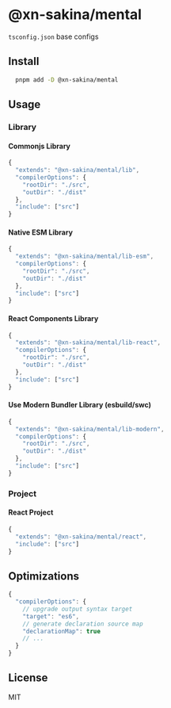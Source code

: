# @xn-sakina/mental

`tsconfig.json` base configs

## Install

```bash
  pnpm add -D @xn-sakina/mental
```

## Usage

### Library

#### Commonjs Library

```js
{
  "extends": "@xn-sakina/mental/lib",
  "compilerOptions": {
    "rootDir": "./src",
    "outDir": "./dist"
  },
  "include": ["src"]
}
```

#### Native ESM Library

```js
{
  "extends": "@xn-sakina/mental/lib-esm",
  "compilerOptions": {
    "rootDir": "./src",
    "outDir": "./dist"
  },
  "include": ["src"]
}
```

#### React Components Library

```js
{
  "extends": "@xn-sakina/mental/lib-react",
  "compilerOptions": {
    "rootDir": "./src",
    "outDir": "./dist"
  },
  "include": ["src"]
}
```

#### Use Modern Bundler Library (esbuild/swc)

```js
{
  "extends": "@xn-sakina/mental/lib-modern",
  "compilerOptions": {
    "rootDir": "./src",
    "outDir": "./dist"
  },
  "include": ["src"]
}
```

### Project

#### React Project

```js
{
  "extends": "@xn-sakina/mental/react",
  "include": ["src"]
}
```

## Optimizations

```js
{
  "compilerOptions": {
    // upgrade output syntax target
    "target": "es6",
    // generate declaration source map
    "declarationMap": true
    // ...
  }
}
```

## License

MIT
